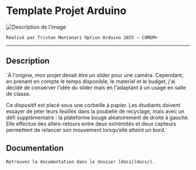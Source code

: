 # Template Projet Arduino

![Description de l'image](/docs/assets/photo-de-mon-projet.png)

`Réalisé par Tristan Montanari
Option Arduino 2025 – COMEM+`

---

## Description

`À l'origine, mon projet devait être un slider pour une caméra. Cependant, en prenant en compte le temps disponible, le matériel et le budget, j'ai décidé de conserver l'idée du slider mais en l'adaptant à un usage en salle de classe.

Ce dispositif est placé sous une corbeille à papier. Les étudiants doivent essayer de jeter leurs feuilles dans la poubelle de recyclage, mais avec un défi supplémentaire : la plateforme bouge aléatoirement de droite à gauche. Elle effectue des allers-retours entre deux extrémités et deux capteurs permettent de relancer son mouvement lorsqu’elle atteint un bord.`

## Documentation

`Retrouvez la documentation dans le dossier [docs](docs/).`
